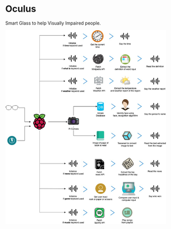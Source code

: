 # Oculus

Smart Glass to help Visually Impaired people.



![System Architecture](images/Architecture.jpg)
